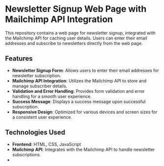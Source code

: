 # Newsletter Signup Web Page with Mailchimp API Integration

This repository contains a web page for newsletter signup, integrated with the Mailchimp API for caching user details. Users can enter their email addresses and subscribe to newsletters directly from the web page.

## Features

- **Newsletter Signup Form**: Allows users to enter their email addresses for newsletter subscription.
- **Mailchimp API Integration**: Utilizes the Mailchimp API to store and manage subscriber details.
- **Validation and Error Handling**: Provides form validation and error handling for a smooth user experience.
- **Success Message**: Displays a success message upon successful subscription.
- **Responsive Design**: Optimized for various devices and screen sizes for a consistent user experience.

## Technologies Used

- **Frontend**: HTML, CSS, JavaScript 
- **Mailchimp API**: Integrates with the Mailchimp API to handle newsletter subscriptions.
- 
